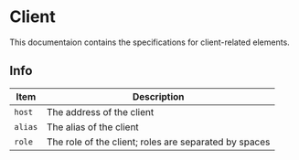 # Client

This documentaion contains the specifications for client-related elements.

## Info

|Item|Description|
|-|-|
|`host`|The address of the client|
|`alias`|The alias of the client|
|`role`|The role of the client; roles are separated by spaces|
